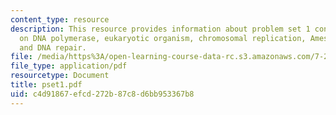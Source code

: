 ```yaml
---
content_type: resource
description: This resource provides information about problem set 1 containing 6 questions
  on DNA polymerase, eukaryotic organism, chromosomal replication, Ames test experiment,
  and DNA repair.
file: /media/https%3A/open-learning-course-data-rc.s3.amazonaws.com/7-28-molecular-biology-spring-2005/c4d91867efcd272b87c8d6bb953367b8_pset1.pdf
file_type: application/pdf
resourcetype: Document
title: pset1.pdf
uid: c4d91867-efcd-272b-87c8-d6bb953367b8
---
```

